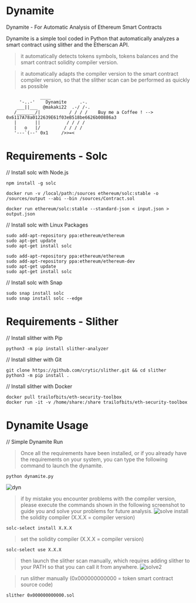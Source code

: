 # Dynamite
Dynamite - For Automatic Analysis of Ethereum Smart Contracts

Dynamite is a simple tool coded in Python that automatically analyzes a smart contract using slither and the Etherscan API.

> it automatically detects tokens symbols, tokens balances and the smart contract solidity compiler version.

> it automatically adapts the compiler version to the smart contract compiler version, so that the slither scan can be performed as quickly as possible

                 ____
         '-..-'    Dynamite     .-.
        ___||___  @makaki22  .-/ /-.   
       /_______/|           / / / /    Buy me a Coffee ! --> 0x6117A78a0122639E61f03eB518be6626b00886a3
       |       ||          / / / /
       |   o   |/         / / / / 
       '---`(--' 0x1     />>=<

# Requirements - Solc
// Install solc with Node.js
 
    npm install -g solc

    docker run -v /local/path:/sources ethereum/solc:stable -o /sources/output --abi --bin /sources/Contract.sol

    docker run ethereum/solc:stable --standard-json < input.json > output.json

// Install solc with Linux Packages

    sudo add-apt-repository ppa:ethereum/ethereum
    sudo apt-get update
    sudo apt-get install solc

    sudo add-apt-repository ppa:ethereum/ethereum
    sudo add-apt-repository ppa:ethereum/ethereum-dev
    sudo apt-get update
    sudo apt-get install solc
    

// Install solc with Snap

    sudo snap install solc
    sudo snap install solc --edge

# Requirements - Slither
// Install slither with Pip

    python3 -m pip install slither-analyzer

// Install slither with Git

    git clone https://github.com/crytic/slither.git && cd slither
    python3 -m pip install .

// Install slither with Docker

    docker pull trailofbits/eth-security-toolbox
    docker run -it -v /home/share:/share trailofbits/eth-security-toolbox

# Dynamite Usage
// Simple Dynamite Run

> Once all the requirements have been installed, or if you already have the requirements on your system, you can type the following command to launch the dynamite.

    python dynamite.py
    
![dyn](https://github.com/DK27ss/Dynamite/assets/134336163/5e745780-729e-4088-b3b8-ebe3276b0fb7)

> if by mistake you encounter problems with the compiler version, please execute the commands shown in the following screenshot to guide you and solve your problems for future analysis.
![solve](https://github.com/DK27ss/Dynamite/assets/134336163/a713d69f-03e7-4f59-8385-08235f952482)
> install the solidity compiler (X.X.X = compiler version)

    solc-select install X.X.X

> set the solidity compiler (X.X.X = compiler version)

    solc-select use X.X.X
    
> then launch the slither scan manually, which requires adding slither to your PATH so that you can call it from anywhere.
![solve2](https://github.com/DK27ss/Dynamite/assets/134336163/61b5b88b-b3df-4779-bc8b-43bfb592907b)

> run slither manually (0x000000000000 = token smart contract source code)

    slither 0x000000000000.sol




